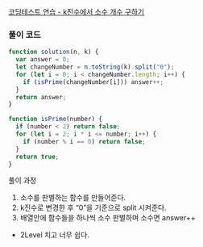 [코딩테스트 연습 - k진수에서 소수 개수 구하기](https://school.programmers.co.kr/learn/courses/30/lessons/92335)

### 풀이 코드

```jsx
function solution(n, k) {
  var answer = 0;
  let changeNumber = n.toString(k).split("0");
  for (let i = 0; i < changeNumber.length; i++) {
    if (isPrime(changeNumber[i])) answer++;
  }
  return answer;
}

function isPrime(number) {
  if (number < 2) return false;
  for (let i = 2; i * i <= number; i++) {
    if (number % i == 0) return false;
  }
  return true;
}
```

풀이 과정

1. 소수를 판별하는 함수를 만들어준다.
2. k진수로 변경한 후 “0”을 기준으로 split 시켜준다.
3. 배열안에 함수들을 하나씩 소수 판별하며 소수면 answer++

- 2Level 치고 너무 쉽다.
